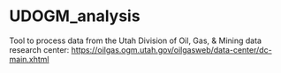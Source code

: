# UDOGM_analysis
Tool to process data from the Utah Division of Oil, Gas, &amp; Mining data research center: https://oilgas.ogm.utah.gov/oilgasweb/data-center/dc-main.xhtml

